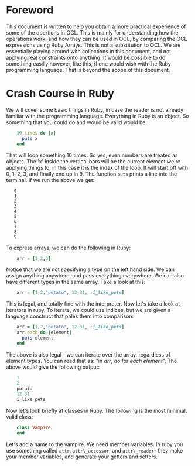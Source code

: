 # Foreword

This document is written to help you obtain a more practical experience of some
of the opertions in OCL. This is mainly for understanding how the operations
work, and how they can be used in OCL, by comparing the OCL expressions using
Ruby Arrays. This is not a substitution to OCL. We are essentially playing
around with collections in this document, and not applying real constraints onto
anything. It would be possible to do something easilly however, like this, if
one would wish with the Ruby programming language. That is beyond the scope of
this document.

# Crash Course in Ruby

We will cover some basic things in Ruby, in case the reader is not already
familiar with the programming language. Everything in Ruby is an object. So
something that you could do and would be valid would be:

~~~~ruby
    10.times do |x|
      puts x
    end
~~~~

That will loop something 10 times. So yes, even numbers are treated as objects.
The 'x' inside the vertical bars will be the current element we're applying
things to; in this case it is the index of the loop. It will start off with 0,
1, 2, 3, and finally end up in 9. The function `puts` prints a line into the
terminal. If we run the above we get:

~~~~nocode
   0
   1
   2
   3
   4
   5
   6
   7
   8
   9
~~~~

To express arrays, we can do the following in Ruby:

~~~~ruby
    arr = [1,2,3]
~~~~

Notice that we are not specifying a type on the left hand side. We can assign
anything anywhere, and pass everything everywhere. We can also have different
types in the same array. Take a look at this:

~~~~ruby
    arr = [1,2,"potato", 12.31, :i_like_pets]
~~~~

This is legal, and totally fine with the interpreter. Now let's take a look at
iterators in ruby. To iterate, we could use indices, but we are given a language
construct that pales them into comparison:

~~~~ruby
    arr = [1,2,"potato", 12.31, :i_like_pets]
    arr.each do |element|
      puts element
    end
~~~~

The above is also legal - we can iterate over the array, regardless of element
types. You can read that as: "in *arr*, *do* for *each* *element*". The above
would give the following output:

~~~~ruby
    1
    2
    potato
    12.31
    i_like_pets
~~~~

Now let's look briefly at classes in Ruby. The following is the most minimal,
valid class:

~~~~ruby
    class Vampire
    end
~~~~

Let's add a name to the vampire. We need member variables. In ruby you use
something called `attr`, `attr\_accessor`, and `attr\_reader`- they make your
member variables, and generate your getters and setters.

